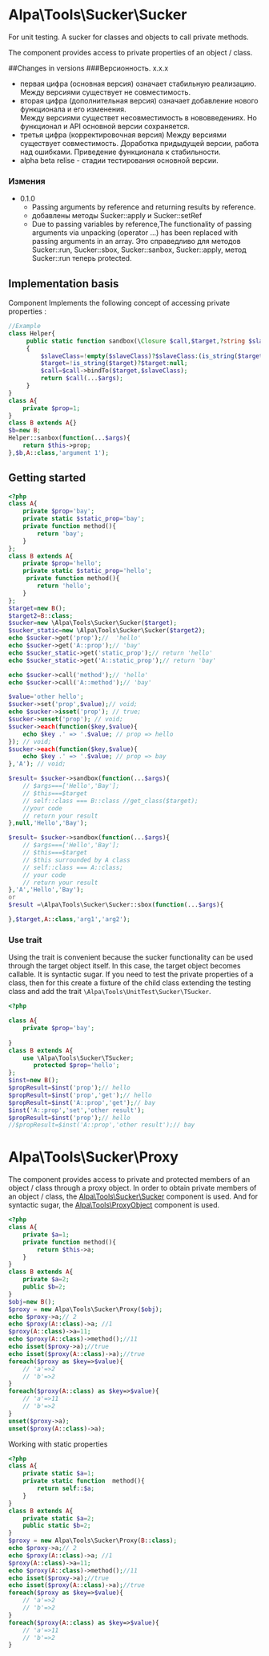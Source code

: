 ﻿# Alpa\Tools\Sucker\Sucker
For unit testing. A sucker for classes and objects to call private methods.

The component provides access to private  properties of an object / class.

##Changes in versions
###Версионность.
x.x.x 
- первая цифра (основная версия) означает стабильную реализацию. Между версиями существует не совместимость.  
- вторая цифра (дополнительная версия) означает добавление нового функционала и его изменения.  
  Между версиями существет несовместимость в нововведениях. Но функционал и API основной версии сохраняется.
- третья цифра (корректировочная версия)  Между версиями существует совместимость. 
  Доработка придыдущей версии, работа над ошибками. Приведение функционала к стабильности.
- alpha beta relise - стадии тестирования  основной версии. 

### Измения
* 0.1.0
  - Passing arguments by reference and returning results by reference.
  - добавлены методы Sucker::apply и Sucker::setRef  
  - Due to passing variables by reference,The functionality of passing arguments via unpacking (operator ...) has been replaced with passing arguments in an array.
    Это справедливо для методов Sucker::run, Sucker::sbox, Sucker::sanbox, Sucker::apply,
    метод Sucker::run теперь protected. 
    

## Implementation basis

Component Implements the following concept of accessing private properties :

```php
//Example
class Helper{
     public static function sandbox(\Closure $call,$target,?string $slaveClass=null,...$args)
     {
         $slaveClass=!empty($slaveClass)?$slaveClass:(is_string($target)?$target:get_class($target));
         $target=!is_string($target)?$target:null;
         $call=$call->bindTo($target,$slaveClass);
         return $call(...$args);
     }
}
class A{
    private $prop=1;
}
class B extends A{}
$b=new B;
Helper::sanbox(function(...$args){
    return $this->prop;
},$b,A::class,'argument 1');
```

## Getting started

```php
<?php
class A{
    private $prop='bay';
    private static $static_prop='bay';
    private function method(){
        return 'bay';
    }
};
class B extends A{
    private $prop='hello';
    private static $static_prop='hello';
     private function method(){
        return 'hello';
    }
};
$target=new B();
$target2=B::class;
$sucker=new \Alpa\Tools\Sucker\Sucker($target);
$sucker_static=new \Alpa\Tools\Sucker\Sucker($target2);
echo $sucker->get('prop');//  'hello'
echo $sucker->get('A::prop');// 'bay'
echo $sucker_static->get('static_prop');// return 'hello'
echo $sucker_static->get('A::static_prop');// return 'bay'

echo $sucker->call('method');// 'hello' 
echo $sucker->call('A::method');// 'bay' 

$value='other hello';
$sucker->set('prop',$value);// void;
echo $sucker->isset('prop'); // true;
$sucker->unset('prop'); // void;
$sucker->each(function($key,$value){
    echo $key .' => '.$value; // prop => hello
}); // void;
$sucker->each(function($key,$value){
    echo $key .' => '.$value; // prop => bay
},'A'); // void;

$result= $sucker->sandbox(function(...$args){
    // $args===['Hello','Bay'];
    // $this===$target
    // self::class === B::class //get_class($target);
    //your code
    // return your result
},null,'Hello','Bay');

$result= $sucker->sandbox(function(...$args){
    // $args===['Hello','Bay'];
    // $this===$target
    // $this surrounded by A class
    // self::class === A::class;
    // your code
    // return your result
},'A','Hello','Bay');
or 
$result =\Alpa\Tools\Sucker\Sucker::sbox(function(...$args){

},$target,A::class,'arg1','arg2');
```

### Use trait

Using the trait is convenient because the sucker functionality can be used through the target object itself. In this
case, the target object becomes callable. It is syntactic sugar. If you need to test the private properties of a class,
then for this create a fixture of the child class extending the testing class and add the
trait `\Alpa\Tools\UnitTest\Sucker\TSucker`.

```php
<?php

class A{
    private $prop='bay';
   
}
class B extends A{
    use \Alpa\Tools\Sucker\TSucker;
       protected $prop='hello';
};
$inst=new B(); 
$propResult=$inst('prop');// hello
$propResult=$inst('prop','get');// hello
$propResult=$inst('A::prop','get');// bay
$inst('A::prop','set','other result');
$propResult=$inst('prop');// hello
//$propResult=$inst('A::prop','other result');// bay
```

# Alpa\Tools\Sucker\Proxy

The component provides access to private and protected members of an object / class through a proxy object.
In order to obtain private members of an object / class, the [Alpa\Tools\Sucker\Sucker](#alpatoolssuckersucker) component is used.
And for syntactic sugar, the [Alpa\Tools\ProxyObject](https://github.com/alexeyp0708/php_tools_proxy_object) component is used.

```php
<?php
class A{
	private $a=1;
	private function method(){
		return $this->a;
	}
}
class B extends A{
	private $a=2;
	public $b=2;
}
$obj=new B();
$proxy = new Alpa\Tools\Sucker\Proxy($obj);
echo $proxy->a;// 2
echo $proxy(A::class)->a; //1
$proxy(A::class)->a=11;
echo $proxy(A::class)->method();//11
echo isset($proxy->a);//true
echo isset($proxy(A::class)->a);//true
foreach($proxy as $key=>$value){
	// 'a'=>2
	// 'b'=>2
}
foreach($proxy(A::class) as $key=>$value){
	// 'a'=>11
	// 'b'=>2	
}
unset($proxy->a);
unset($proxy(A::class)->a);

```
Working with static properties
```php
<?php
class A{
	private static $a=1;
	private static function  method(){
		return self::$a;
	}
}
class B extends A{
	private static $a=2;
	public static $b=2;
}
$proxy = new Alpa\Tools\Sucker\Proxy(B::class);
echo $proxy->a;// 2
echo $proxy(A::class)->a; //1
$proxy(A::class)->a=11;
echo $proxy(A::class)->method();//11
echo isset($proxy->a);//true
echo isset($proxy(A::class)->a);//true
foreach($proxy as $key=>$value){
	// 'a'=>2
	// 'b'=>2
}
foreach($proxy(A::class) as $key=>$value){
	// 'a'=>11
	// 'b'=>2	
}
```

